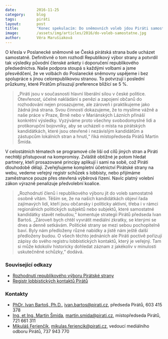 ```yaml
---
date:         2016-11-25
category:     blog
tags:         piráti
layout:       post
title:        "Konec spekulacím: Do sněmovních voleb jdou Piráti samostatně."
image:        /assets/img/articles/2016/do-voleb-samostatne.jpg
author:       Věra Marušiaková
---
```


O křesla v Poslanecké sněmovně se Česká pirátská strana bude ucházet samostatně. Definitivně o tom rozhodl Republikový výbor strany a potvrdil tak výsledky původní členské ankety i doporučení republikového předsednictva. Naše podpora stoupá s každými volbami a jsme přesvědčení, že ve volbách do Poslanecké sněmovny uspějeme i bez spolupráce s jinou celorepublikovou stranou. To potvrzují i poslední průzkumy, které Pirátům přisuzují preference blížící se 5 %.

>„Piráti jsou v současnosti hlavní liberální silou v české politice. Otevřenost, účelné nakládání s penězi a zapojení občanů do rozhodování nejen prosazujeme, ale zároveň i praktikujeme jako žádná jiná strana. Svou činností dokazujeme, že to myslíme vážně a naše práce v Praze, Brně nebo v Mariánských Lázních přináší konkrétní výsledky. Vyzýváme proto všechny svobodomyslné lidi a protikorupční bojovníky, aby se ucházeli o místa na pirátských kandidátkách, které jsou otevřené i nezávislým kandidátům a zástupcům lokálních stran a hnutí,“ říká místopředseda Pirátů Martin Šmída.

V celostátních tématech se programové cíle liší od cílů jiných stran a Piráti nechtějí přistupovat na kompromisy. Zvláště obtížné je potom hledat partnery, kteří prosazované principy aplikují i sami na sobě, což Piráti dlouhodobě dělají. Zveřejňujeme kompletní účetnictví Pirátské strany na webu, vedeme veřejný registr schůzek s lobbisty, nebo přijímáme zaměstnance pouze přes otevřená výběrová řízení. Navíc platný volební zákon výrazně penalizuje předvolební koalice.

>„Rozhodnutí členů i republikového výboru jít do voleb samostatně osobně vítám. Těším se, že na našich kandidátkách objeví řada zajímavých lidí, kteří jsou občansky i politicky aktivní, třeba i v rámci regionálních politických subjektů nebo subjektů, které samostatné kandidátky stavět nebudou,“ komentuje strategii Pirátů předseda Ivan Bartoš. „Zároveň bych chtěl vyvrátit mediální zkratky, se kterými se dnes a denně setkávám. Politické strany se mezi sebou pochopitelně baví. Byly nám předloženy různé nabídky a jistě nám ještě další předloženy budou. O všech těchto jednáních ale Piráti poctivě pořizují zápisy do svého registru lobbistických kontaktů, který je veřejný. Tam si může kdokoliv historicky dohledat záznam z jakékoliv v minulosti uskutečněné schůzky,“ dodává.

### Související odkazy

* [Rozhodnutí republikového výboru Pirátské strany](https://forum.pirati.cz/hlasovani-republikoveho-vyboru-f578/rv-58-2016-rozhodnuti-o-samostatne-kandidatce-r-h-1-k-t35380.html#p478181)
* [Registr lobbistických kontaktů Pirátů](https://forum.pirati.cz/oznameni-f595/evidence-lobbistickych-kontaktu-t13315.html)

### Kontakty

* [PhDr. Ivan Bartoš, Ph.D.](https://www.pirati.cz/lide/ivan_bartos), [ivan.bartos@pirati.cz](mailto:ivan.bartos@pirati.cz), předseda Pirátů, 603 415 378
* [Ing. et Ing. Martin Šmída](https://www.pirati.cz/lide/martin_smida), [martin.smida@pirati.cz](mailto:martin.smida@pirati.cz), místopředseda Pirátů, 721 661 311
* [Mikuláš Ferjenčík](https://www.pirati.cz/lide/mikulas_ferjencik), [mikulas.ferjencik@pirati.cz](mailto:mikulas.ferjencik@pirati.cz), vedoucí mediálního odboru Pirátů, 737 943 770

